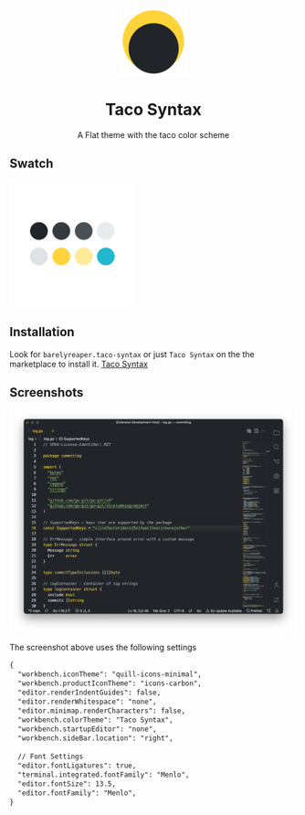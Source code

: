 <p align="center">
    <img src="assets/icon.png" height=120 /> 
</p>
<h1  align="center">Taco Syntax</h1>
<p align="center">
A Flat theme with the taco color scheme
</p>

## Swatch

<img src="assets/Dots.png" height=220 /> 


## Installation 
Look for `barelyreaper.taco-syntax` or just `Taco Syntax` on the the marketplace to install it.
[Taco Syntax](https://marketplace.visualstudio.com/items?itemName=barelyreaper.taco-syntax)

## Screenshots
<p align="center">
    <img src="assets/preview-dark.png"/>
</p>

The screenshot above uses the following settings 
```jsonc
{
  "workbench.iconTheme": "quill-icons-minimal",
  "workbench.productIconTheme": "icons-carbon",
  "editor.renderIndentGuides": false,
  "editor.renderWhitespace": "none",
  "editor.minimap.renderCharacters": false,
  "workbench.colorTheme": "Taco Syntax",
  "workbench.startupEditor": "none",
  "workbench.sideBar.location": "right",

  // Font Settings
  "editor.fontLigatures": true,
  "terminal.integrated.fontFamily": "Menlo",
  "editor.fontSize": 13.5,
  "editor.fontFamily": "Menlo",
}
```

